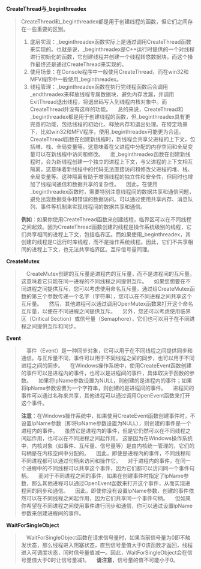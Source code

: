 **CreateThread与_beginthreadex**
> CreateThread和_beginthreadex都是用于创建线程的函数，但它们之间存在一些重要的区别。
> 1. 底层实现：_beginthreadex函数实际上是通过调用CreateThread函数来实现的。也就是说，_beginthreadex是C++运行时提供的一个对线程进行初始化的函数，它创建线程并创建一个线程转悠数据块，而这个操作最终还是通过CreateThread来实现的。
> 2. 使用场景：在Console程序中一般使用CreateThread，而在win32和MFV程序中一般使用_beginthreadex。
> 3. 线程管理：_beginthreadex函数在执行完线程函数后会调用_endthreadex来释放线程专属数据块，避免内存泄漏，并调用ExitThread退出线程，将退出码写入到线程内核对象中。而CreateThread并没有这样的功能。
> &emsp;总的来说，CreateThread和_beginthreadex都是用于创建线程的函数，但_beginthreadex具有更完善的功能，包括线程的初始化、释放内存和退出处理。在特定场景下，比如win32和MFV程序，使用_beginthreadex可能更为合适。
> &emsp;CreateThread函数在创建新线程时，新线程会共享父进程的上下文，包括堆、栈、全局变量等。这意味着在父进程中分配的内存空间和全局变量可以在新线程中访问和修改。
> &emsp;而_beginthreadex函数在创建新线程时，会为新线程创建一个独立的进程上下文，与父进程的上下文相互隔离。这意味着新线程中的代码无法直接访问和修改父进程的堆、栈、全局变量等。这种隔离有助于增强线程的独立性和安全性，但同时也增加了线程间通信和数据共享的复杂性。
> &emsp;因此，在使用_beginthreadex函数时，需要特别注意线程间的数据共享和通信问题，避免出现数据竞争和错误的数据访问。可以通过使用共享内存、消息队列、事件等机制来实现线程间的数据共享和通信。
> 
> **例如**：如果你使用CreateThread函数来创建线程，临界区可以在不同线程之间起效。因为CreateThread函数创建的线程是操作系统级别的线程，它们共享相同的进程上下文，包括临界区。而如果使用_beginthreadex，其创建的线程是C运行时库线程，而不是操作系统线程。因此，它们不共享相同的进程上下文，也无法共享临界区。互斥信号量同理。

**CreateMutex**
> &emsp;CreateMutex创建的互斥量是进程内的互斥量，而不是进程间的互斥量。这意味着它只能在同一进程的不同线程之间提供互斥。
> &emsp;如果您想要在不同进程之间提供互斥，您可以考虑使用命名互斥量。通过给CreateMutex函数的第三个参数传递一个名字（字符串），您可以在不同进程之间共享这个互斥量。
> &emsp;然后，其他进程可以通过调用OpenMutex函数来打开这个命名互斥量，以便在不同进程之间提供互斥。
> &emsp;另外，您还可以考虑使用临界区（Critical Section）或信号量（Semaphore），它们也可以用于在不同进程之间提供互斥和同步。


**Event**
> &emsp;事件（Event）是一种同步对象，它可以用于在不同线程之间提供同步和通信。与互斥量不同，事件可以用于不同线程之间的同步，也可以用于不同进程之间的同步。
> &emsp;在Windows操作系统中，使用CreateEvent函数创建的事件可以是进程内的事件，也可以是进程间的事件，具体取决于函数的参数。
> &emsp;如果将lpName参数设置为NULL，则创建的是进程内的事件；如果将lpName参数设置为一个字符串，则创建的是进程间的事件。
> &emsp;进程间的事件可以通过名称来共享，其他进程可以通过调用OpenEvent函数来打开这个事件。
>
> **注意**：在Windows操作系统中，如果使用CreateEvent函数创建事件时，不设置lpName参数（即将lpName参数设置为NULL），则创建的事件是一个进程内的事件。
> &emsp;虽然它是进程内的事件，但是它仍然可以在不同线程之间起作用，也可以在不同进程之间起作用。
> 这是因为在Windows操作系统中，内核对象（如事件、互斥量、信号量等）是由内核统一管理的，它们的句柄是在内核空间中分配的。
> &emsp;因此，即使是进程内的事件，不同线程和不同进程都可以通过句柄来访问和操作它。
> &emsp;对于进程内的事件，在同一个进程中的不同线程可以共享这个事件，因为它们都可以访问同一个事件句柄。
> &emsp;而对于不同进程之间的事件，如果在创建事件时指定了lpName参数，那么其他进程可以通过OpenEvent函数来打开这个事件，从而实现进程间的同步和通信。
> &emsp;因此，即使你没有设置lpName参数，创建的事件依然可以在不同线程之间起作用，因为它们共享同一个事件句柄。
> &emsp;但如果你希望在不同进程之间使用事件进行同步和通信，你可以通过设置lpName参数来创建进程间的事件。


**WaitForSingleObject**
> &emsp;WaitForSingleObject函数在请求信号量时，如果当前信号量为0即不触发状态，那么线程进入阻塞状态，直到信号量值大于0该函数才返回，线程进入可调度状态，同时信号量值减一。因此，WaitForSingleObject会在信号量值大于0时让信号量减1。
> &emsp;**请注意**，信号量的值不可能小于0。
